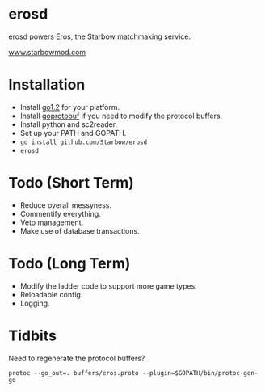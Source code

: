 erosd
==========
erosd powers Eros, the Starbow matchmaking service.

www.starbowmod.com

Installation
==========
- Install [go1.2](http://golang.org/doc/install) for your platform.
- Install [goprotobuf](https://code.google.com/p/goprotobuf/) if you need to modify the protocol buffers.
- Install python and sc2reader.
- Set up your PATH and GOPATH.
- `go install github.com/Starbow/erosd`
- `erosd`

Todo (Short Term)
==========
- Reduce overall messyness.
- Commentify everything.
- Veto management.
- Make use of database transactions.

Todo (Long Term)
==========
- Modify the ladder code to support more game types.
- Reloadable config.
- Logging.

Tidbits
=========
Need to regenerate the protocol buffers?

`protoc --go_out=. buffers/eros.proto --plugin=$GOPATH/bin/protoc-gen-go`
